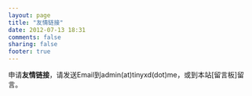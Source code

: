 ```yaml
---
layout: page
title: "友情链接"
date: 2012-07-13 18:31
comments: false
sharing: false
footer: true
---
```

<!--
西电小新：<a href="http://tinyxd.me/" target="_blank" > http://tinyxd.me </a>    

冰之竹语：<a href="http://info.tinyxd.me/" target="_blank" > http://info.tinyxd.me </a>    

小C驻留地：<a href="http://www.lan-gui.com/" target="_blank" > http://www.lan-gui.com </a>    

独翼天使|互联网产品经理：<a href="http://likun.me/" target="_blank"> http://likun.me/</a>     

传媒路：<a href="http://www.medialu.com/" target="_blank"> http://www.medialu.com/</a>    

易冷天涯：<a href="http://www.dkjiaoyang.com/" target="_blank"> http://www.dkjiaoyang.com/</a>   

正北偏南J927：<a href="http://www.j927.net/" target="_blank"> http://www.j927.net/</a> 

挨踢男的那点事：<a href="http://www.aitinan.com/" target="_blank"> http://www.aitinan.com/ </a>  

DoMyself：<a href="http://www.domyself.me/" target="_blank"> http://www.domyself.me/</a>   

小峰网络遨游记：<a href="http://xfeng.me/" target="_blank"> http://xfeng.me/</a>   

月光博客：<a href="http://www.williamlong.info/" target="_blank"> http://www.williamlong.info/ </a>    

互联网一些事：<a href="http://www.yixieshi.com/" target="_blank"> http://www.yixieshi.com/ </a>   

译言：<a href="http://www.yeeyan.org/" target="_blank"> http://www.yeeyan.org/ </a>   

挨踢男|肖潇：<a href="http://youtune-xiao.com/" target="_blank"> http://youtune-xiao.com/</a>  

我爱程序员：<a href="http://www.52coder.net/" target="_blank"> http://www.52coder.net/</a>     

互联网战：<a href="http://www.diannao.it/" target="_blank"> http://www.diannao.it/</a>
-->

申请**友情链接**，请发送Email到admin(at)tinyxd(dot)me，或到本站[留言板]留言。      
